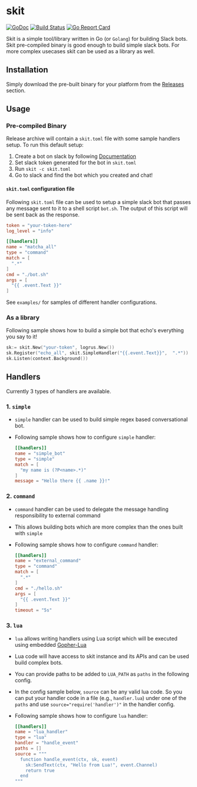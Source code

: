 # skit

[![GoDoc](https://godoc.org/github.com/spy16/skit?status.svg)](https://godoc.org/github.com/spy16/skit) [![Build Status](https://travis-ci.org/spy16/skit.svg?branch=master)](https://travis-ci.org/spy16/skit) [![Go Report Card](https://goreportcard.com/badge/github.com/spy16/skit)](https://goreportcard.com/report/github.com/spy16/skit)

Skit is a simple tool/library written in Go (or `Golang`) for building Slack bots.
Skit pre-compiled binary is good enough to build simple slack bots. For more complex
usecases skit can be used as a library as well.

## Installation

Simply download the pre-built binary for your platform from the
[Releases](https://github.com/spy16/skit/releases) section.


## Usage

### Pre-compiled Binary

Release archive will contain a `skit.toml` file with some sample handlers
setup. To run this default setup:

1. Create a bot on slack by following [Documentation](https://api.slack.com/bot-users#creating-bot-user)
2. Set slack token generated for the bot in `skit.toml`
3. Run `skit -c skit.toml`
4. Go to slack and find the bot which you created and chat!

#### `skit.toml` configuration file

Following `skit.toml` file can be used to setup a simple slack bot that
passes any message sent to it to a shell script `bot.sh`. The output of
this script will be sent back as the response.

```toml
token = "your-token-here"
log_level = "info"

[[handlers]]
name = "matcha_all"
type = "command"
match = [
  ".*"
]
cmd = "./bot.sh"
args = [
  "{{ .event.Text }}"
]
```

See `examples/` for samples of different handler configurations.

### As a library

Following sample shows how to build a simple bot that echo's everything
you say to it!

```go
sk:= skit.New("your-token", logrus.New())
sk.Register("echo_all", skit.SimpleHandler("{{.event.Text}}",  ".*"))
sk.Listen(context.Background())
```


## Handlers

Currently 3 types of handlers are available.

### 1. `simple`

- `simple` handler can be used to build simple regex based conversational bot.
- Following sample shows how to configure `simple` handler:

    ```toml
    [[handlers]]
    name = "simple_bot"
    type = "simple"
    match = [
      "my name is (?P<name>.*)"
    ]
    message = "Hello there {{ .name }}!"
    ```

### 2. `command`

- `command` handler can be used to delegate the message handling responsibility to external command
- This allows building bots which are more complex than the ones built with `simple`
- Following sample shows how to configure `command` handler:

    ```toml
    [[handlers]]
    name = "external_command"
    type = "command"
    match = [
      ".*"
    ]
    cmd = "./hello.sh"
    args = [
      "{{ .event.Text }}"
    ]
    timeout = "5s"
    ```

### 3. `lua`

- `lua` allows writing handlers using Lua script which will be executed using embedded [Gopher-Lua](https://gitter.im/yuin/gopher-lua)
- Lua code will have access to skit instance and its APIs and can be used build complex bots.
- You can provide paths to be added to `LUA_PATH` as `paths` in the following config.
- In the config sample below, `source` can be any valid lua code. So you can put your handler code
  in a file (e.g., `handler.lua`) under one of the `paths` and use `source="require('handler')"` in
  the handler config.
- Following sample shows how to configure `lua` handler:

    ```toml
    [[handlers]]
    name = "lua_handler"
    type = "lua"
    handler = "handle_event"
    paths = []
    source = """
      function handle_event(ctx, sk, event)
        sk:SendText(ctx, "Hello from Lua!", event.Channel)
        return true
      end
    """
    ```